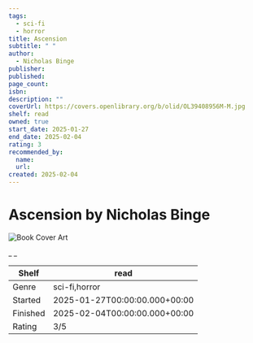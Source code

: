 ```yaml
---
tags:
  - sci-fi
  - horror
title: Ascension
subtitle: " "
author:
  - Nicholas Binge
publisher:
published:
page_count:
isbn:
description: ""
coverUrl: https://covers.openlibrary.org/b/olid/OL39408956M-M.jpg
shelf: read
owned: true
start_date: 2025-01-27
end_date: 2025-02-04
rating: 3
recommended_by:
  name:
  url:
created: 2025-02-04
---
```


# Ascension by Nicholas Binge

![Book Cover Art](https://covers.openlibrary.org/b/olid/OL39408956M-M.jpg)

_ _

| Shelf | read |
| --- | --- |
| Genre | sci-fi,horror |
| Started | 2025-01-27T00:00:00.000+00:00 |
| Finished | 2025-02-04T00:00:00.000+00:00 |
| Rating | 3/5 |
